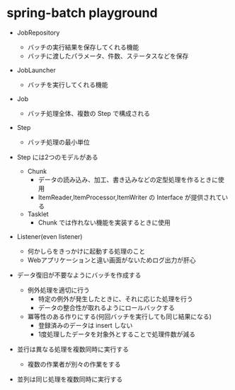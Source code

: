 # spring-batch playground

- JobRepository
  - バッチの実行結果を保存してくれる機能
  - バッチに渡したパラメータ、件数、ステータスなどを保存
- JobLauncher
  - バッチを実行してくれる機能
- Job
  - バッチ処理全体、複数の Step で構成される
- Step
  - バッチ処理の最小単位

- Step には2つのモデルがある
  - Chunk
    - データの読み込み、加工、書き込みなどの定型処理を作るときに使用
    - ItemReader,ItemProcessor,ItemWriter の Interface が提供されている
  - Tasklet
    - Chunk では作れない機能を実装するときに使用

- Listener(even listener)
  - 何かしらをきっかけに起動する処理のこと
  - Webアプリケーションと違い画面がないためログ出力が肝心

- データ復旧が不要なようにバッチを作成する
  - 例外処理を適切に行う
    - 特定の例外が発生したときに、それに応じた処理を行う
    - データの整合性が取れるようにロールバックする
  - 冪等性のある作りにする(何回バッチを実行しても同じ結果になる)
    - 登録済みのデータは insert しない
    - 1度処理したデータを対象外とすることで処理件数が減る

- 並行は異なる処理を複数同時に実行する
  - 複数の作業者が別々の作業をする
- 並列は同じ処理を複数同時に実行する
